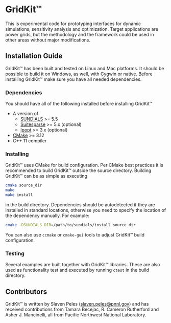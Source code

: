 # GridKit™

This is experimental code for prototyping interfaces for dynamic 
simulations, sensitivity analysis and optimization. Target applications 
are power grids, but the methodology and the framework could be used 
in other areas without major modifications. 

## Installation Guide

GridKit™ has been built and tested on Linux and Mac platforms. It should
be possible to build it on Windows, as well, with Cygwin or native.
Before installing GridKit™ make sure you have all needed dependencies.

### Dependencies
You should have all of the following installed before installing GridKit™
- A version of
	- [SUNDIALS](https://github.com/LLNL/sundials) >= 5.5
	- [Suitesparse](https://github.com/DrTimothyAldenDavis/SuiteSparse) >= 5.x (optional)
	- [Ipopt](https://github.com/coin-or/Ipopt) >= 3.x (optional)
- [CMake](https://cmake.org/) >= 3.12
- C++ 11 compiler

### Installing

GridKit™ uses CMake for build configuration. Per CMake best practices it is recommended 
to build GridKit™ outside the source directory. Building GridKit™ can be as simple as executing
```bash
cmake source_dir
make
make install
```
in the build directory. Dependencies should be autodetected if they are installed in 
standard locations, otherwise you need to specify the location of the dependency 
manually. For example:
```bash
cmake -DSUNDIALS_DIR=/path/to/sundials/install source_dir
```
You can also use `ccmake` or `cmake-gui` tools to adjust GridKit™ build configuration.

### Testing

Several examples are built together with GridKit™ libraries. These are also used
as functionality test and executed by running `ctest` in the build directory.

## Contributors

GridKit™ is written by Slaven Peles (slaven.peles@pnnl.gov) and has received contributions
from Tamara Becejac, R. Cameron Rutherford and Asher J. Mancinelli, all from Pacific Northwest National Laboratory.
